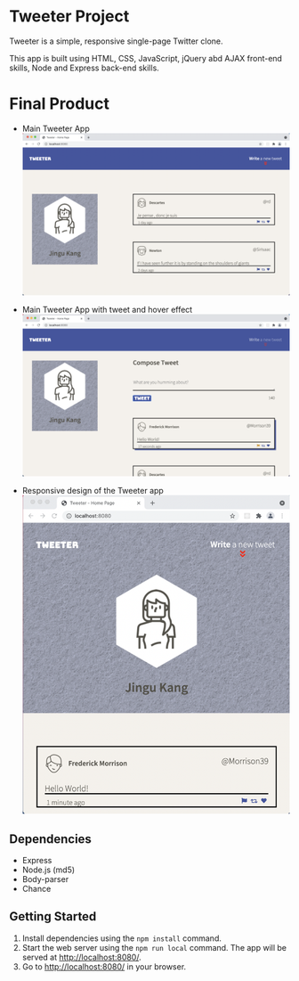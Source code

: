 # Tweeter Project

Tweeter is a simple, responsive single-page Twitter clone.

This app is built using HTML, CSS, JavaScript, jQuery abd AJAX front-end skills, Node and Express back-end skills.



# Final Product

- Main Tweeter App
![Screenshot of the main Tweeter App](https://github.com/jingu-k816/tweeter/blob/master/docs/main-tweet-page.png)

-  Main Tweeter App with tweet and hover effect
![Screenshot of the tweet](https://github.com/jingu-k816/tweeter/blob/master/docs/tweet.png)

- Responsive design of the Tweeter app
![Screenshot of the responsive design](https://github.com/jingu-k816/tweeter/blob/master/docs/responsive-design-page.png)

## Dependencies

- Express
- Node.js (md5)
- Body-parser
- Chance

## Getting Started

1. Install dependencies using the `npm install` command.
2. Start the web server using the `npm run local` command. The app will be served at <http://localhost:8080/>.
3. Go to <http://localhost:8080/> in your browser.


